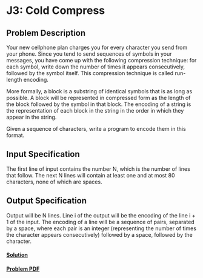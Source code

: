 # J3: Cold Compress

## Problem Description
Your new cellphone plan charges you for every character you send from your phone. Since you
tend to send sequences of symbols in your messages, you have come up with the following compression technique: for each symbol, write down the number of times it appears consecutively,
followed by the symbol itself. This compression technique is called run-length encoding.

More formally, a block is a substring of identical symbols that is as long as possible. A block will
be represented in compressed form as the length of the block followed by the symbol in that block.
The encoding of a string is the representation of each block in the string in the order in which they
appear in the string.

Given a sequence of characters, write a program to encode them in this format.

## Input Specification
The first line of input contains the number N, which is the number of lines that follow. The next
N lines will contain at least one and at most 80 characters, none of which are spaces.

## Output Specification
Output will be N lines. Line i of the output will be the encoding of the line i + 1 of the input.
The encoding of a line will be a sequence of pairs, separated by a space, where each pair is an
integer (representing the number of times the character appears consecutively) followed by a space,
followed by the character.

#### [Solution](./main.py)
#### [Problem PDF](https://cemc.uwaterloo.ca/contests/computing/2019/stage%201/juniorEF.pdf)

